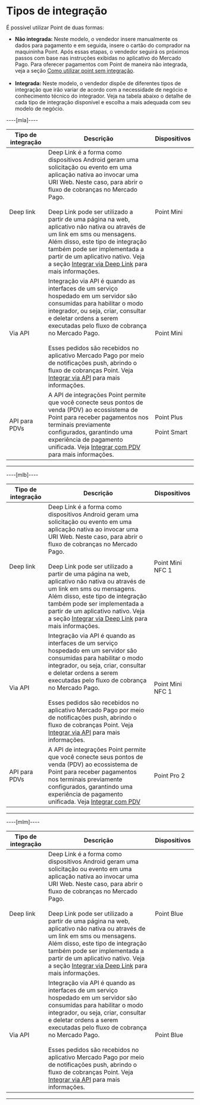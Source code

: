 # Tipos de integração

É possível utilizar Point de duas formas:

* **Não integrada:** Neste modelo, o vendedor insere manualmente os dados para pagamento e em seguida, insere o cartão do comprador na maquininha Point. Após essas etapas, o vendedor seguirá os próximos passos com base nas instruções exibidas no aplicativo do Mercado Pago. Para oferecer pagamentos com Point de maneira não integrada, veja a seção [Como utilizar point sem integração](/developers/pt/docs/mp-point/how-tos/how-to-use-point-without-integration). <br><br>
* **Integrada:** Neste modelo, o vendedor dispõe de diferentes tipos de integração que irão variar de acordo com a necessidade de negócio e conhecimento técnico do integrador. Veja na tabela abaixo o detalhe de cada tipo de integração disponível e escolha a mais adequada com seu modelo de negócio.

----[mla]----

| Tipo de integração  | Descrição  | Dispositivos  |
| --- | --- | --- |
| Deep link  | Deep Link é a forma como dispositivos Android geram uma solicitação ou evento em uma aplicação nativa ao invocar uma URI Web. Neste caso, para abrir o fluxo de cobranças no Mercado Pago. <br><br> Deep Link pode ser utilizado a partir de uma página na web, aplicativo não nativa ou através de um link em sms ou mensagens. Além disso, este tipo de integração também pode ser implementada a partir de um aplicativo nativo. Veja a seção [Integrar via Deep Link](/developers/pt/docs/mp-point/integration-configuration/integrate-mobile-devices/integrate-via-deep-linking) para mais informações.  | Point Mini  |
| Via API  | Integração via API é quando as interfaces de um serviço hospedado em um servidor são consumidas para habilitar o modo integrador, ou seja, criar, consultar e deletar ordens a serem executadas pelo fluxo de cobrança no Mercado Pago. <br><br> Esses pedidos são recebidos no aplicativo Mercado Pago por meio de notificações push, abrindo o fluxo de cobranças Point. Veja [Integrar via API](/developers/pt/docs/mp-point/integration-configuration/integrate-mobile-devices/integrate-via-api) para mais informações.  | Point Mini  |
| API para PDVs  | A API de integrações Point permite que você conecte seus pontos de venda (PDV) ao ecossistema de Point para receber pagamentos nos terminais previamente configurados, garantindo uma experiência de pagamento unificada. Veja [Integrar com PDV](/developers/pt/docs/mp-point/integration-configuration/integrate-with-pdv/introduction) para mais informações. | Point Plus <br><br> Point Smart |

------------

----[mlb]----

| Tipo de integração  | Descrição  | Dispositivos  |
| --- | --- | --- |
| Deep link  | Deep Link é a forma como dispositivos Android geram uma solicitação ou evento em uma aplicação nativa ao invocar uma URI Web. Neste caso, para abrir o fluxo de cobranças no Mercado Pago. <br><br> Deep Link pode ser utilizado a partir de uma página na web, aplicativo não nativa ou através de um link em sms ou mensagens. Além disso, este tipo de integração também pode ser implementada a partir de um aplicativo nativo. Veja a seção [Integrar via Deep Link](/developers/pt/docs/mp-point/integration-configuration/integrate-mobile-devices/integrate-via-deep-linking) para mais informações.  | Point Mini NFC 1  |
| Via API  | Integração via API é quando as interfaces de um serviço hospedado em um servidor são consumidas para habilitar o modo integrador, ou seja, criar, consultar e deletar ordens a serem executadas pelo fluxo de cobrança no Mercado Pago. <br><br> Esses pedidos são recebidos no aplicativo Mercado Pago por meio de notificações push, abrindo o fluxo de cobranças Point. Veja [Integrar via API](/developers/pt/docs/mp-point/integration-configuration/integrate-mobile-devices/integrate-via-api) para mais informações.  | Point Mini NFC 1  |
| API para PDVs  | A API de integrações Point permite que você conecte seus pontos de venda (PDV) ao ecossistema de Point para receber pagamentos nos terminais previamente configurados, garantindo uma experiência de pagamento unificada. Veja [Integrar com PDV](/developers/pt/docs/mp-point/integration-configuration/integrate-with-pdv/introduction) | Point Pro 2 |

------------

----[mlm]----

| Tipo de integração  | Descrição  | Dispositivos  |
| --- | --- | --- |
| Deep link  | Deep Link é a forma como dispositivos Android geram uma solicitação ou evento em uma aplicação nativa ao invocar uma URI Web. Neste caso, para abrir o fluxo de cobranças no Mercado Pago. <br><br> Deep Link pode ser utilizado a partir de uma página na web, aplicativo não nativa ou através de um link em sms ou mensagens. Além disso, este tipo de integração também pode ser implementada a partir de um aplicativo nativo.  Veja a seção [Integrar via Deep Link](/developers/pt/docs/mp-point/integration-configuration/integrate-mobile-devices/integrate-via-deep-linking) para mais informações.  | Point Blue  |
| Via API  | Integração via API é quando as interfaces de um serviço hospedado em um servidor são consumidas para habilitar o modo integrador, ou seja, criar, consultar e deletar ordens a serem executadas pelo fluxo de cobrança no Mercado Pago. <br><br> Esses pedidos são recebidos no aplicativo Mercado Pago por meio de notificações push, abrindo o fluxo de cobranças Point. Veja [Integrar via API](/developers/pt/docs/mp-point/integration-configuration/integrate-mobile-devices/integrate-via-api) para mais informações.  | Point Blue  |

------------